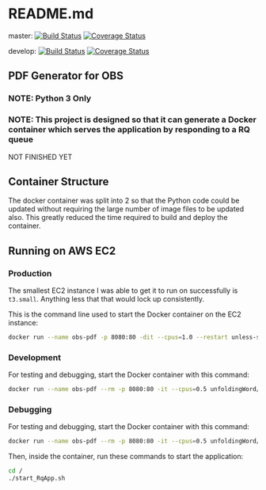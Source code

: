 # README.md

master:
[![Build Status](https://travis-ci.org/unfoldingWord-dev/obs-pdf.svg?branch=master)](https://travis-ci.org/unfoldingWord-dev/obs-pdf?branch=master)
[![Coverage Status](https://coveralls.io/repos/github/unfoldingWord-dev/obs-pdf/badge.svg?branch=master)](https://coveralls.io/github/unfoldingWord-dev/obs-pdf?branch=master)

develop:
[![Build Status](https://travis-ci.org/unfoldingWord-dev/obs-pdf.svg?branch=develop)](https://travis-ci.org/unfoldingWord-dev/obs-pdf?branch=develop)
[![Coverage Status](https://coveralls.io/repos/github/unfoldingWord-dev/obs-pdf/badge.svg?branch=develop)](https://coveralls.io/github/unfoldingWord-dev/obs-pdf?branch=develop)

## PDF Generator for OBS

### NOTE: Python 3 Only

### NOTE: This project is designed so that it can generate a Docker container which serves the application by responding to a RQ queue

NOT FINISHED YET

## Container Structure

The docker container was split into 2 so that the Python code could be updated without requiring the large number of image files to be updated also. This greatly reduced the time required to build and deploy the container.

## Running on AWS EC2

### Production

The smallest EC2 instance I was able to get it to run on successfully is `t3.small`. Anything less that that would lock up consistently.

This is the command line used to start the Docker container on the EC2 instance:

```bash
docker run --name obs-pdf -p 8080:80 -dit --cpus=1.0 --restart unless-stopped unfoldingWord/obs-pdf:master
```

### Development

For testing and debugging, start the Docker container with this command:

```bash
docker run --name obs-pdf --rm -p 8080:80 -it --cpus=0.5 unfoldingWord/obs-pdf:develop bash
```

### Debugging

For testing and debugging, start the Docker container with this command:

```bash
docker run --name obs-pdf --rm -p 8080:80 -it --cpus=0.5 unfoldingWord/obs-pdf:debug bash
```

Then, inside the container, run these commands to start the application:

```bash
cd /
./start_RqApp.sh
```
